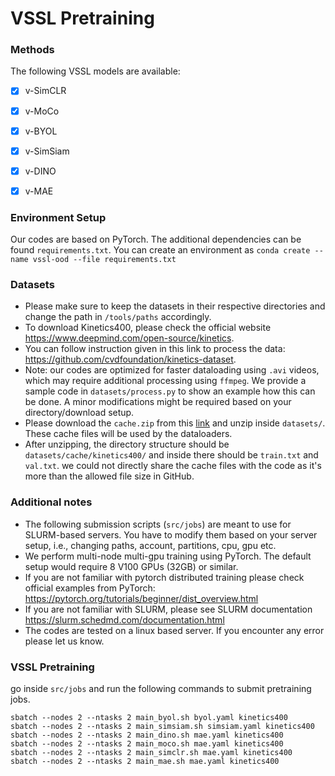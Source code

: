 
# VSSL Pretraining

### Methods
The following VSSL models are available:

- [x] v-SimCLR
- [x] v-MoCo
- [x] v-BYOL
- [x] v-SimSiam
- [x] v-DINO
- [x] v-MAE


### Environment Setup
Our codes are based on PyTorch. The additional dependencies can be found `requirements.txt`. You can create an environment as `conda create --name vssl-ood --file requirements.txt`


### Datasets

- Please make sure to keep the datasets in their respective directories and change the path in `/tools/paths` accordingly. 
- To download Kinetics400, please check the official website https://www.deepmind.com/open-source/kinetics.
- You can follow instruction given in this link to process the data: https://github.com/cvdfoundation/kinetics-dataset.
- Note: our codes are optimized for faster dataloading using `.avi` videos, which may require additional processing using `ffmpeg`. We provide a sample code in `datasets/process.py` to show an example how this can be done. A minor modifications might be required based on your directory/download setup.
- Please download the `cache.zip` from this [link](https://drive.google.com/file/d/1hn_DiWScgr0aYdbd8_PgIfcsixWFsBE6/view?usp=sharing) and unzip inside `datasets/`. These cache files will be used by the dataloaders. 
- After unzipping, the directory structure should be `datasets/cache/kinetics400/` and inside there should be `train.txt` and `val.txt`. we could not directly share the cache files with the code as it's more than the allowed file size in GitHub.


### Additional notes

- The following submission scripts (`src/jobs`) are meant to use for SLURM-based servers. You have to modify them based on your server setup, i.e., changing paths, account, partitions, cpu, gpu etc. 
- We perform multi-node multi-gpu training using PyTorch. The default setup would require 8 V100 GPUs (32GB) or similar. 
- If you are not familiar with pytorch distributed training please check official examples from PyTorch: https://pytorch.org/tutorials/beginner/dist_overview.html
- If you are not familiar with SLURM, please see SLURM documentation https://slurm.schedmd.com/documentation.html
- The codes are tested on a linux based server. If you encounter any error please let us know.

### VSSL Pretraining

go inside `src/jobs` and run the following commands to submit pretraining jobs.

```
sbatch --nodes 2 --ntasks 2 main_byol.sh byol.yaml kinetics400
sbatch --nodes 2 --ntasks 2 main_simsiam.sh simsiam.yaml kinetics400
sbatch --nodes 2 --ntasks 2 main_dino.sh mae.yaml kinetics400
sbatch --nodes 2 --ntasks 2 main_moco.sh mae.yaml kinetics400
sbatch --nodes 2 --ntasks 2 main_simclr.sh mae.yaml kinetics400
sbatch --nodes 2 --ntasks 2 main_mae.sh mae.yaml kinetics400
```

